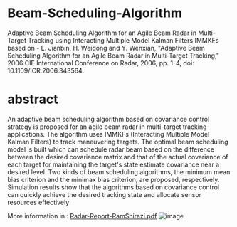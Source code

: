 # Beam-Scheduling-Algorithm
Adaptive Beam Scheduling Algorithm for an Agile Beam Radar in Multi-Target Tracking using Interacting Multiple Model Kalman Filters IMMKFs
based on - L. Jianbin, H. Weidong and Y. Wenxian, "Adaptive Beam Scheduling Algorithm for an Agile Beam Radar in Multi-Target Tracking," 2006 CIE International Conference on Radar, 2006, pp. 1-4, doi: 10.1109/ICR.2006.343564.

# abstract 
An adaptive beam scheduling algorithm based on
covariance control strategy is proposed for an agile beam
radar in multi-target tracking applications. The algorithm
uses IMMKFs (Interacting Multiple Model Kalman Filters) to   track maneuvering targets. The optimal beam scheduling
model is built which can schedule radar beam based on the
difference between the desired covariance matrix and that of
the actual covariance of each target for maintaining the
target's state estimate covariance near a desired level. Two
kinds of beam scheduling algorithms, the minimum mean bias
criterion and the minimax bias criterion, are proposed,
respectively. Simulation results show that the algorithms
based on covariance control can quickly achieve the desired
tracking state and allocate sensor resources effectively

More information in : 
[Radar-Report-RamShirazi.pdf](https://github.com/ramshi236/Beam-Scheduling-Algorithm-/files/6861679/Radar-Report-RamShirazi.pdf)
![image](https://github.com/ramshi236/Beam-Scheduling-Algorithm-/assets/72392859/21cf46df-5cc5-481b-afcb-bc2bb6eccb8e)
